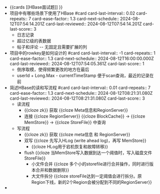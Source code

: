 - {{cards [[HBase面试题]] }}
- 项目中有哪些场景下使用了HBase #card
  card-last-interval:: 0.02
  card-repeats:: 7
  card-ease-factor:: 1.3
  card-next-schedule:: 2024-08-12T07:54:14.201Z
  card-last-reviewed:: 2024-08-12T07:54:14.201Z
  card-last-score:: 3
	- 日志记录
	- 超过亿级的表数据
	- 帖子和评论 -- 无固定且需要扩展的列
- 项目中的rowkey是如何设计的 #card
  card-last-interval:: -1
  card-repeats:: 1
  card-ease-factor:: 1.3
  card-next-schedule:: 2024-08-12T16:00:00.000Z
  card-last-reviewed:: 2024-08-12T07:54:05.361Z
  card-last-score:: 1
	- 倒序取模，使得频繁更改的地方在最后
	- userId + Long.Max - currentTimeStamp 便于scan查询，最近的记录在前
- 简述HBase的读和写流程 #card
  card-last-interval:: 0.01
  card-repeats:: 7
  card-ease-factor:: 1.3
  card-next-schedule:: 2024-08-12T08:21:31.080Z
  card-last-reviewed:: 2024-08-12T08:21:31.080Z
  card-last-score:: 3
	- 读流程
		- {{cloze zk}} 获取 {{cloze Meta信息和RegionServer}}
		- 连接 {{cloze RegionServer}} {{cloze BlockCache}} -> {{cloze MemStore}} -> {{cloze StoreFile}} 中查询
	- 写流程
		- {{cloze zk}} 获取 {{cloze meta信息 和 RegionServer}}
		- 双写 {{cloze 先写入HLog (write ahead log)，再写 MemStore}}
			- {{cloze HLog用于宕机恢复和故障转移}}
		- flush {{cloze 当MemStore写入数据到达一个阈值时，写入磁盘文件 StoreFile}}
			- 小文件合并 {{cloze 多个小的storefile进行合并操作，同时进行版本合并和数据删除}}
			- 大文件拆分 {{cloze storeFile达到一定阈值会进行拆分。原Region下线，新的2个Region会被分配到不同的RegionServer}}
-